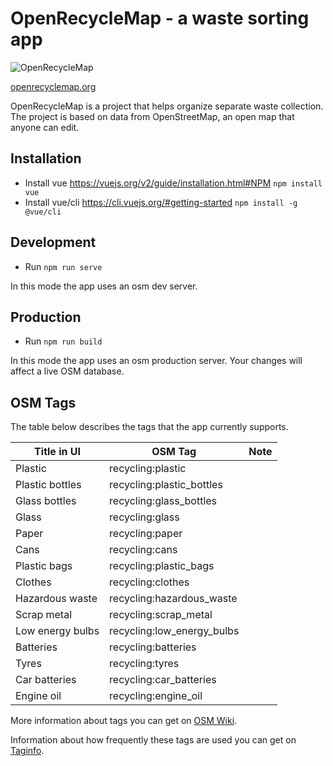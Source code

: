 # OpenRecycleMap - a waste sorting app

![OpenRecycleMap](https://raw.githubusercontent.com/meta-systems/openrecyclemap/master/public/android-chrome-144x144.png)

[openrecyclemap.org](https://openrecyclemap.org/)

OpenRecycleMap is a project that helps organize separate waste collection. The project is based on data from OpenStreetMap, an open map that anyone can edit.

## Installation

- Install vue https://vuejs.org/v2/guide/installation.html#NPM
  `npm install vue`
- Install vue/cli https://cli.vuejs.org/#getting-started
  `npm install -g @vue/cli`

## Development

- Run `npm run serve`

In this mode the app uses an osm dev server.

## Production

- Run `npm run build`

In this mode the app uses an osm production server. Your changes will affect a live OSM database.

## OSM Tags

The table below describes the tags that the app currently supports.

| Title in UI     |    OSM Tag                | Note |
|-----------------|---------------------------|------|
| Plastic         | recycling:plastic         |      |
| Plastic bottles | recycling:plastic_bottles |      |
| Glass bottles   | recycling:glass_bottles   |      |
| Glass           | recycling:glass           |      |
| Paper           | recycling:paper           |      |
| Cans            | recycling:cans            |      |
| Plastic bags    | recycling:plastic_bags    |      |
| Clothes         | recycling:clothes         |      |
| Hazardous waste | recycling:hazardous_waste |      |
| Scrap metal     | recycling:scrap_metal     |      |
| Low energy bulbs| recycling:low_energy_bulbs|      |
| Batteries       | recycling:batteries       |      |
| Tyres           | recycling:tyres           |      |
| Car batteries   | recycling:car_batteries   |      |
| Engine oil      | recycling:engine_oil      |      |

More information about tags you can get on [OSM Wiki](https://wiki.openstreetmap.org/wiki/Tag:amenity%3Drecycling).

Information about how frequently these tags are used you can get on [Taginfo](https://taginfo.openstreetmap.org/tags/amenity=recycling#combinations).
